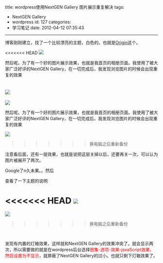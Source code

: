 title: wordpress使用NextGEN Gallery 图片展示重复解决
tags:
  - NextGEN Gallery
  - wordpress
id: 127
categories:
  - 学习笔记
date: 2012-04-12 07:35:43
---

博客刚刚建立，找了一个比较漂亮的主题，白色的。也就是[Origin](http://devpress.com/shop/origin/)这个。

<<<<<<< HEAD
[![]({{BASE_PATH}}/images/)](http://leaverimage.b0.upaiyun.com/20340_o.png)

然后呢。为了有一个好的图片展示效果，也就是我首页的相册页面。我使用了被大家广泛好评的NextGEN Gallery，在一切完成后，我发现浏览图片的时候会出现重复的效果<!--more-->

[![]({{BASE_PATH}}/images/)](http://leaverimage.b0.upaiyun.com/20341_o.png)
=======
[![](/images/)](http://leaverimage.b0.upaiyun.com/20340_o.png)

然后呢。为了有一个好的图片展示效果，也就是我首页的相册页面。我使用了被大家广泛好评的NextGEN Gallery，在一切完成后，我发现浏览图片的时候会出现重复的效果<!--more-->

[![](/images/)](http://leaverimage.b0.upaiyun.com/20341_o.png)
>>>>>>> 换电脑之后重新备份

注意看后面，还有一层效果，也就是说把这层关掉以后，还要再关一次，可以认为图片被展开了两次。

Google了n久未果。。然后

查看了一下主题的说明

<<<<<<< HEAD
[![]({{BASE_PATH}}/images/)](http://leaverimage.b0.upaiyun.com/20342_o.png)
=======
[![](/images/)](http://leaverimage.b0.upaiyun.com/20342_o.png)
>>>>>>> 换电脑之后重新备份

&nbsp;

发现有内置的灯箱效果，这样就和NextGEN Gallery的效果冲突了。就会显示两次，所以需要做的就是在wordpress后台选择<span style="color: #ff0000;">图集-选项-效果-javaScript效果，然后设置为不显示</span>，就屏蔽了NextGEN Gallery的过小。也就只剩下灯箱效果了。